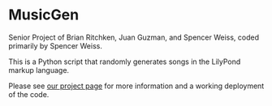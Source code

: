 MusicGen
==============
Senior Project of Brian Ritchken, Juan Guzman, and Spencer Weiss, coded primarily by Spencer Weiss.

This is a Python script that randomly generates songs in the LilyPond markup language.

Please see [our project page](http://ec2-54-214-48-28.us-west-2.compute.amazonaws.com) for more information and a working deployment of the code.
